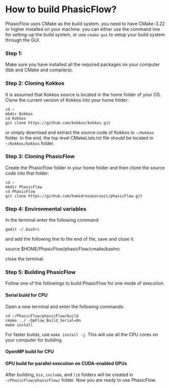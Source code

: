 # How to build PhasicFlow? 
PhasicFlow uses CMake as the build system. you need to have CMake-3.22 or higher installed on your machine. you can either use the command line for setting-up the build system, or use `cmake-gui` to setup your build system through the GUI. 
### Step 1:
Make sure you have installed all the required packages on your computer (tbb and CMake and compilers). 
### Step 2: Cloning Kokkos
It is assumed that Kokkos source is located in the home folder of your OS. Clone the current version of Kokkos into your home folder:

```
cd ~
mkdir Kokkos
cd Kokkos
git clone https://github.com/kokkos/kokkos.git
```

or simply download and extract the source code of Kokkos in `~/Kokkos` folder. In the end, the top level CMakeLists.txt file should be located in `~/Kokkos/kokkos` folder. 

### Step 3: Cloning PhasicFlow
Create the PhasicFlow folder in your home folder and then clone the source code into that folder:

```
cd ~
mkdir PhasicFlow
cd PhasicFlow
git clone https://github.com/hamidrezanorouzi/phasicFlow.git
```
### Step 4: Environmental variables
In the terminal enter the following command:

`gedit ~/.bashrc`

and add the following line to the end of file, save and close it.

source $HOME/PhasicFlow/phasicFlow/cmake/bashrc

close the terminal. 

### Step 5: Building PhasicFlow
Follow one of the followings to build PhasicFlow for one mode of execution.
#### Serial build for CPU
Open a new terminal and enter the following commands:
```
cd ~/PhasicFlow/phasicFlow/build
cmake ../ -DpFlow_Build_Serial=On
make install
```
For faster builds, use `make install -j`. This will use all the CPU cores on your computer for building. 
#### OpenMP build for CPU
 
#### GPU build for parallel execution on CUDA-enabled GPUs



After building, `bin`, `include`, and `lib` folders will be created in `~/PhasicFlow/phasicFlow/` folder. Now you are ready to use PhasicFlow.
